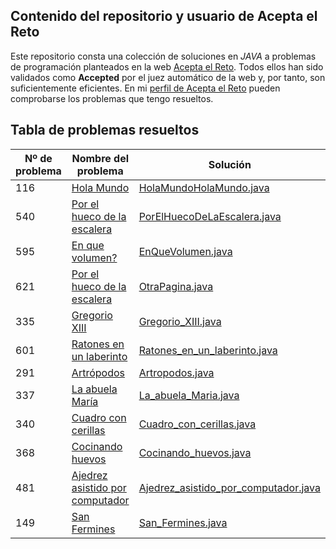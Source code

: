 ## Contenido del repositorio y usuario de Acepta el Reto
Este repositorio consta una colección de soluciones en *JAVA* a problemas de programación planteados en la web [Acepta el Reto](https://www.aceptaelreto.com/). Todos ellos han sido validados como **Accepted** por el juez automático de la web y, por tanto, son suficientemente eficientes. En mi [perfil de Acepta el Reto](https://www.aceptaelreto.com/user/profile.php) pueden comprobarse los problemas que tengo resueltos.

## Tabla de problemas resueltos
|Nº de problema  | Nombre del problema| Solución
|--|--|--|
| 116 | [Hola Mundo](https://www.aceptaelreto.com/problem/statement.php?id=116&cat=5) | [HolaMundoHolaMundo.java](https://github.com/andvigofp/Acepta_el_reto/blob/master/Soluciones/HolaMundo.java "HolaMundo.java")| | |
| 540 | [Por el hueco de la escalera](https://www.aceptaelreto.com/problem/statement.php?id=540&cat=4) | [PorElHuecoDeLaEscalera.java](https://github.com/andvigofp/Acepta_el_reto/blob/master/Soluciones/PorElHuecoDeLaEscalera.java "PorElHuecoDeLaEscalera.java")| | |
| 595 | [En que volumen?](https://www.aceptaelreto.com/problem/statement.php?id=595&cat=4) | [EnQueVolumen.java](https://github.com/andvigofp/Acepta_el_reto/blob/master/Soluciones/EnQueVolumen.java "EnQueVolumen.java")| | |
| 621 | [Por el hueco de la escalera](https://www.aceptaelreto.com/problem/statement.php?id=621&cat=4) | [OtraPagina.java](https://github.com/andvigofp/Acepta_el_reto/blob/master/Soluciones/OtraPagina.java "OtraPagina.java")| | |
| 335 | [Gregorio XIII](https://www.aceptaelreto.com/pub/problems/v003/55/st/statements/Spanish/index.html) | [Gregorio_XIII.java](https://github.com/andvigofp/Acepta_el_reto/blob/master/Soluciones/Gregorio_XIII.java "Gregorio_XIII.java")| | |
| 601 | [Ratones en un laberinto](https://www.aceptaelreto.com/pub/problems/v006/01/st/statements/Spanish/index.html) | [Ratones_en_un_laberinto.java](https://github.com/andvigofp/Acepta_el_reto/blob/master/Soluciones/Ratones_en_un_laberinto.java "Ratones_en_un_laberinto.java")| | |
| 291 | [Artrópodos](https://www.aceptaelreto.com/problem/statement.php?id=293&cat=4) | [Artropodos.java](https://github.com/andvigofp/Acepta_el_reto/blob/master/Soluciones/Artropodos.java "Artropodos.java")| | |
| 337 | [La abuela María](https://www.aceptaelreto.com/problem/statement.php?id=337&cat=4) | [La_abuela_Maria.java](https://github.com/andvigofp/Acepta_el_reto/blob/master/Soluciones/La_abuela_Maria.java "La_abuela_Maria.java")| | |
| 340 | [Cuadro con cerillas](https://www.aceptaelreto.com/problem/statement.php?id=340&cat=4) | [Cuadro_con_cerillas.java](https://github.com/andvigofp/Acepta_el_reto/blob/master/Soluciones/Cuadro_con_cerillas.java "Cuadro_con_cerillas.java")| | |
| 368 | [Cocinando huevos](https://www.aceptaelreto.com/problem/statement.php?id=368&cat=4) | [Cocinando_huevos.java](https://github.com/andvigofp/Acepta_el_reto/blob/master/Soluciones/Cocinando_huevos.java "Cocinando_huevos.java")| | |
| 481 | [Ajedrez asistido por computador](https://www.aceptaelreto.com/problem/statement.php?id=481&cat=4) | [Ajedrez_asistido_por_computador.java ](https://github.com/andvigofp/Acepta_el_reto/blob/master/Soluciones/Ajedrez_asistido_por_computador.java "Ajedrez_asistido_por_computador.java")| | |
| 149 | [San Fermines](https://www.aceptaelreto.com/problem/statement.php?id=149&potw=1) | [San_Fermines.java](https://github.com/andvigofp/Acepta_el_reto/blob/master/Soluciones/San_Fermines.java "San_Fermines.java")| | |
